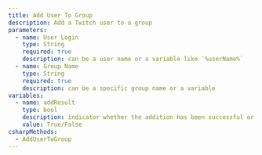 ```yaml
---
title: Add User To Group
description: Add a Twitch user to a group
parameters:
  - name: User Login
    type: String
    required: true
    description: can be a user name or a variable like `%userName%`
  - name: Group Name
    type: String
    required: true
    description: can be a specific group name or a variable
variables:
  - name: addResult
    type: bool
    description: indicator whether the addition has been successful or not
    value: True/False
csharpMethods:
  - AddUserToGroup
---
```

